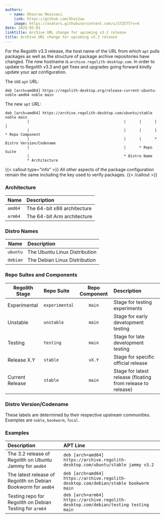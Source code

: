 ```yaml
---
authors:
  - name: Khosrow Moossavi
    link: https://github.com/khos2ow
    image: https://avatars.githubusercontent.com/u/372575?v=4
date: 2025-02-01
linktitle: Archive URL change for upcoming v3.3 release
title: Archive URL change for upcoming v3.3 release
---
```


For the Regolith v3.3 release, the host name of the URL from which `apt` pulls packages as well as the structure of package archive repositories have changed.  The new hostname is `archive.regolith-desktop.com`.  In order to update to Regolith v3.3 and get fixes and upgrades going forward kindly update your apt configuration.

The old `apt` URL:

```text {filename="/etc/apt/sources.list.d/regolith.list"}
deb [arch=amd64] https://regolith-desktop.org/release-current-ubuntu-noble-amd64 noble main
```

The new `apt` URL:

```text {filename="/etc/apt/sources.list.d/regolith.list"}
deb [arch=amd64] https://archive.regolith-desktop.com/ubuntu/stable noble main
          |                                           |      |      |     |
          |                                           |      |      |     * Repo Component
          |                                           |      |      * Distro Version/Codename
          |                                           |      * Repo Suite
          |                                           * Distro Name
          * Architecture
```

{{< callout type="info" >}}
All other aspects of the package configuration remain the same including the key used to verify packages.
{{< /callout >}}

### Architecture

| Name | Description |
|------|:------------|
| `amd64` | The 64-bit x86 architecture |
| `arm64` | The 64-bit Arm architecture |

### Distro Names

| Name | Description |
|------|:------------|
| `ubuntu` | The Ubuntu Linux Distribution |
| `debian` | The Debian Linux Distribution |

### Repo Suites and Components

| Regolith Stage | Repo Suite | Repo Component | Description |
|----------------|:-----------|:--------------:|:------------|
| Experimental | `experimental` | `main` | Stage for testing experiments |
| Unstable | `unstable` | `main` | Stage for early development testing |
| Testing | `testing` | `main` | Stage for late development testing |
| Release X.Y | `stable` | `vX.Y` | Stage for specific official release |
| Current Release | `stable` | `main` | Stage for latest release (floating from release to release) |

### Distro Version/Codename

These labels are determined by their respective upstream communities.  Examples are `noble`, `bookworm`, `focal`.

### Examples

| Description | APT Line |
|:------------|:---------|
| The 3.2 release of Regolith on Ubuntu Jammy for `amd64` | `deb [arch=amd64] https://archive.regolith-desktop.com/ubuntu/stable jammy v3.2` |
| The latest release of Regolith on Debian Bookworm for `amd64` | `deb [arch=amd64] https://archive.regolith-desktop.com/debian/stable bookworm main` |
| Testing repo for Regolith on Debian Testing for `arm64` | `deb [arch=arm64] https://archive.regolith-desktop.com/debian/testing testing main` |
